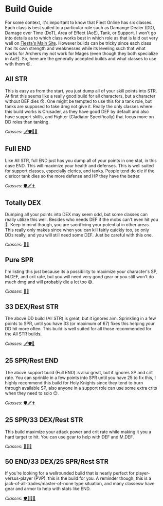Build Guide
===========

For some context, it's important to know that Fiest Online has six classes. Each class is best suited to a particular role such as Damange Dealer (DD), Damage over Time (DoT), Area of Effect (AoE), Tank, or Support. I won't go into details as to which class works best in which role as that is laid out very well on [Fiesta's Main Site](https://fiesta.gamigo.com/us/classes). However builds can be tricky since each class has its own strength and weaknesses while its leveling such that what works for Archers my not work for Mages (even though they both specialize in AoE). So, here are the generally accepted builds and what classes to use with them 😉.

All STR
-------

This is easy as from the start, you just dump all of your skill points into STR. At first this seems like a really good build for all characters, but a character without DEF dies 😵. One might be tempted to use this for a tank role, but tanks are supposed to take dmg not give it. Really the only classes where this build works is Crusader, as they have good DEF by default and also have support skills, and Fighter (Gladiator Specifically) that focus more on DD roles than tanking.

*Classes*: [🗡](https://fiesta.gamigo.com/us/crusader)[🛡](https://fiesta.gamigo.com/us/fighter)[👻](https://fiesta.gamigo.com/us/joker)[🏹](https://fiesta.gamigo.com/us/archer)

Full END
--------

Like All STR, full END just has you dump all of your points in one stat, in this case END. This will maximize your health and defenses. This is well suited for support classes, especially clerics, and tanks. People tend do die if the clericor tank dies so the more defense and HP they have the better.

*Classes*: [🛡](https://fiesta.gamigo.com/us/fighter)[🗡](https://fiesta.gamigo.com/us/crusader)[✝️](https://fiesta.gamigo.com/us/cleric)

Totally DEX
-----------

Dumping all your points into DEX may seem odd, but some classes can really utilize this well. Besides who needs DEF if the mobs can't even hit you 🤪. Keep in mind though, you are sacrificing your potential in other areas. This really only makes since when you can kill fairly quickly too, so only DDs really, and you will still need some DEF. Just be careful with this one.

*Classes*: [👻](https://fiesta.gamigo.com/us/joker)[🏹](https://fiesta.gamigo.com/us/archer)

Pure SPR
--------

I'm listing this just because its a possibility to maximize your character's SP, M.DEF, and crit rate, but you will need very good gear or you still won't do much dmg and will probably die a lot too 😅.

*Classes*: [🧙](https://fiesta.gamigo.com/us/mage)[🏹](https://fiesta.gamigo.com/us/archer)

33 DEX/Rest STR
---------------

The above DD build (All STR) is great, but it ignores aim. Sprinkling in a few points to SPR, until you have 33 (or maximum of 67) fixes this helping your DD hit more often. This build is well suited for all those recommended for the All STR builds.

*Classes*: [🗡](https://fiesta.gamigo.com/us/crusader)[🛡](https://fiesta.gamigo.com/us/fighter)[👻](https://fiesta.gamigo.com/us/joker)

25 SPR/Rest END
---------------

The above support build (Full END) is also great, but it ignores SP and crit rate. You can sprinkle in a few points into SPR until you have 25 to fix this, I highly recommend this build for Holy Knights since they tend to burn through available SP, also anyone in a support role can use some extra crits when they need to solo 😉.

*Classes*: [🛡](https://fiesta.gamigo.com/us/fighter)[🗡](https://fiesta.gamigo.com/us/crusader)[✝️](https://fiesta.gamigo.com/us/cleric)

25 SPR/33 DEX/Rest STR
----------------------

This build maximize your attack power and crit rate while making it you a hard target to hit. You can use gear to help with DEF and M.DEF.

*Classes*: [🏹](https://fiesta.gamigo.com/us/archer)[🧙](https://fiesta.gamigo.com/us/mage)[👻](https://fiesta.gamigo.com/us/joker)

50 END/33 DEX/25 SPR/Rest STR
-----------------------------

If you're looking for a wellrounded build that is nearly perfect for player-versus-player (PVP), this is the build for you. A reminder though, this is a jack-of-all-trades/master-of-none type situation, and many classesw have gear and armor to help with stats like END.

*Classes*: [🛡](https://fiesta.gamigo.com/us/fighter)[🏹](https://fiesta.gamigo.com/us/archer)[🧙](https://fiesta.gamigo.com/us/mage)[👻](https://fiesta.gamigo.com/us/joker)
